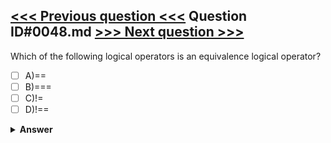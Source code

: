 [<<< Previous question <<<](0047.md)   Question ID#0048.md   [>>> Next question >>>](0049.md)
---

Which of the following logical operators is an equivalence logical operator?



- [ ] A)==
- [ ] B)===
- [ ] C)!=
- [ ] D)!==

<details><summary><b>Answer</b></summary>
<p>
  Answer: <strong>A</strong>
</p>
</details>
